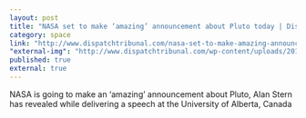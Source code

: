 ```yaml
---
layout: post
title: "NASA set to make ‘amazing’ announcement about Pluto today | Dispatch Tribunal"
category: space
link: "http://www.dispatchtribunal.com/nasa-set-to-make-amazing-announcement-about-pluto-today/6298/"
"external-img": "http://www.dispatchtribunal.com/wp-content/uploads/2015/09/NH-Pluto-Wide-Angel-View-e1442556010626.jpg"
published: true
external: true
---
```

<p>
NASA is going to make an ‘amazing’ announcement about Pluto, Alan Stern has revealed while delivering a speech at the University of Alberta, Canada
</p>
